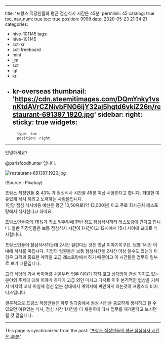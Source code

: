 
---
title: '프랑스 직장인들의 평균 점심식사 시간은 45분'
permlink: 45
catalog: true
toc_nav_num: true
toc: true
position: 9999
date: 2020-05-23 21:34:21
categories:
- hive-101145
tags:
- hive-101145
- sct-kr
- sct-freeboard
- mini
- jjm
- sct
- lgt
- kr
- kr-overseas
thumbnail: 'https://cdn.steemitimages.com/DQmYnky1vsnKtdAVrCZNivbFNG6ijY32aj5hgtd6vkiZ26n/restaurant-691397_1920.jpg'
sidebar:
    right:
        sticky: true
widgets:
    -
        type: toc
        position: right
---


안녕하세요?

@parisfoodhunter 입니다.

![restaurant-691397_1920.jpg](https://cdn.steemitimages.com/DQmYnky1vsnKtdAVrCZNivbFNG6ijY32aj5hgtd6vkiZ26n/restaurant-691397_1920.jpg)

(Source : Pixabay)

프랑스 직장인들 중 43% 가  점심식사 시간을 45분 이상  사용한다고 합니다.
최대한 여유있게 식사 하려고 노력하는 사람들입니다.  
1인당  점심 식사비용 예산은 평균 10,50유로(약 13,000원) 이고 주로 회사근처 레스토랑에서 식사한다고 하네요.

프랑스인들중의 76%가 최소 일주일에 한번 정도 점심식사하러 레스토랑에 간다고 합니다.
일반 직장인들은 보통 점심식사 시간이 1시간이고 12시에서 15시 사이에 교대로 식사합니다.

프랑스인들이  점심식사하는데 2시간 걸린다는 것은 옛날 이야기이구요. 보통 1시간 이내에 식사를 마칩니다.
기업의 임원들은 보통 점심시간을 2시간 이상 쓸수도 있는데 이 경우 고객과 중요한 계약을 고급 레스토랑에서 하기 때문이고 이 시간들은 업무의 일부로 보기 때문입니다.

고급 식당에 가서 바이어랑 처음부터 업무 이야기 하지 않고 상대방이 관심 가지고 있는 분야의 주제에 대해 이야기 하다가 고급 와인 마시고 디저트 이후 본격적인 협상을 거쳐서 마지막 꼬냑 마실때 정신 없는 상태에서 계약서에 싸인하게 하는것이 프랑스식 비지니스입니다.

결론적으로 프랑스 직장인들은  하루 일과중에서 점심 시간을 중요하게 생각하고 될 수 있으면 여유있는 식사,
점심 시간 1시간을 다 채운후에 다시 업무를 재개한다고 보시면 될 것 같습니다.

- - -

This page is synchronized from the post: ['프랑스 직장인들의 평균 점심식사 시간은 45분'](https://steemit.com/@parisfoodhunter/45)
